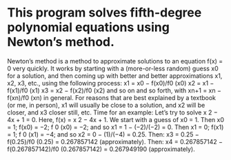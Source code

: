 # This program solves fifth-degree polynomial equations using Newton’s method.

Newton’s method is a method to approximate solutions to an equation f(x) = 0 very quickly. 
It works by starting with a
(more-or-less random) guess x0 for a solution, and then coming up with better and better approximations x1, x2, x3, etc.,
using the following process:
x1 = x0 − f(x0)/f0
(x0)
x2 = x1 − f(x1)/f0
(x1)
x3 = x2 − f(x2)/f0
(x2)
and so on and so forth, with xn+1 = xn − f(xn)/f0
(xn) in general. For reasons that are best explained by a textbook (or me,
in person), x1 will usually be close to a solution, and x2 will be closer, and x3 closer still, etc.
Time for an example: Let’s try to solve x
2 − 4x + 1 = 0. Here, f(x) = x
2 − 4x + 1. We start with a guess of x0 = 1.
Then x0 = 1; f(x0) = −2; f
0
(x0) = −2; and so
x1 = 1 − (−2)/(−2) = 0.
Then x1 = 0; f(x1) = 1; f
0
(x1) = −4; and so
x2 = 0 − (1)/(−4) = 0.25.
Then:
x3 = 0.25 − f(0.25)/f0
(0.25) = 0.267857142 (approximately).
Then:
x4 = 0.267857142 − f(0.267857142)/f0
(0.267857142) = 0.267949190 (approximately).
